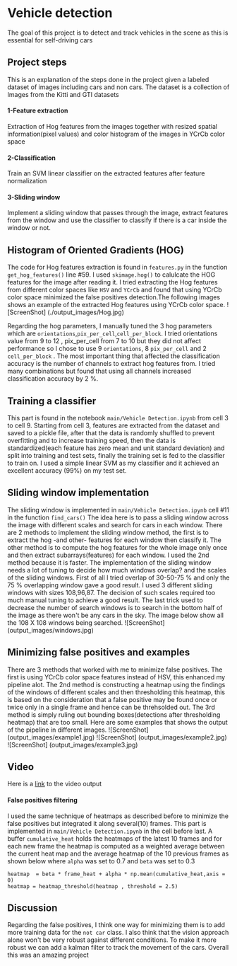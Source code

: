 # Vehicle detection
The goal of this project is to detect and track vehicles in the scene as this is essential for self-driving cars

## Project steps
This is an explanation of the steps done in the project given a labeled dataset of images including cars and non cars. The dataset is a collection of Images from the Kitti and GTI datasets

#### 1-Feature extraction
Extraction of Hog features from the images together with resized spatial information(pixel values) and color histogram of the images in YCrCb color space

#### 2-Classification
Train an SVM linear classifier on the extracted features after feature normalization

#### 3-Sliding window
Implement a sliding window that passes through the image, extract features from the window and use the classifier to classify if there is a car inside the window or not.


## Histogram of Oriented Gradients (HOG)
The code for Hog features extraction is found in `features.py` in the function `get_hog_features()` line #59.
I used `skimage.hog()` to calulcate the HOG features for the image after reading it.
I tried extracting the Hog features from different color spaces like `HSV` and `YCrCb` and found that using YCrCb color space minimized the false positives detection.The following images shows an example of the extracted Hog features using YCrCb color space.
![ScreenShot] (./output_images/Hog.jpg)

Regarding the hog parameters, I manually tuned the 3 hog parameters which are `orientations`,`pix_per_cell`,`cell_per_block`. I tried orientations value from 9 to 12 , pix_per_cell from 7 to 10 but they did not affect performance so I chose to use 9 `orientations`, 8 `pix_per_cell` and 2 `cell_per_block` . The most important thing that affected the classification accuracy is the number of channels to extract hog features from. I tried many combinations but found that using all channels increased classification accuracy by 2 %.

## Training a classifier
This part is found in the notebook `main/Vehicle Detection.ipynb` from cell 3 to cell 9. Starting from cell 3, features are extracted from the dataset and saved to a pickle file, after that the data is randomly shuffled to prevent overfitting and to increase training speed, then the data is standardized(each feature has zero mean and unit standard deviation) and split into training and test sets, finally the training set is fed to the classifier to train on. I used a simple linear SVM as my classifier and it achieved an excellent accuracy (99%) on my test set.

## Sliding window implementation
The sliding window is implemented in `main/Vehicle Detection.ipynb` cell #11 in the function `find_cars()`
The idea here is to pass a sliding window across the image with different scales and search for cars in each window.
There are 2 methods to implement the sliding window method, the first is to extract the hog -and other- features for each window then classify it. The other method is to compute the hog features for the whole image only once and then extract subarrays(features) for each window.
I used the 2nd method because it is faster. The implementation of the sliding window needs a lot of tuning to decide how much windows overlap? and the scales of the sliding windows. First of all I tried overlap of 30-50-75 % and only the 75 % overlapping window gave a good result. I used 3 different sliding windows with sizes 108,96,87. The decision of such scales required too much manual tuning to achieve a good result. The last trick used to decrease the number of search windows is to search in the bottom half of the image as there won't be any cars in the sky. The image below show all the 108 X 108 windows being searched.
![ScreenShot] (output_images/windows.jpg)

## Minimizing false positives and examples
There are 3 methods that worked with me to minimize false positives. The first is using YCrCb color space features instead of HSV, this enhanced my pipeline alot. The 2nd method is constructing a heatmap using the findings of the windows of different scales and then thresholding this heatmap, this is based on the consideration that a false positive may be found once or twice only in a single frame and hence can be threhsolded out. The 3rd method is simply ruling out bounding boxes(detections after thresholding heatmap) that are too small. Here are some examples that shows the output of the pipeline in different images.
![ScreenShot] (output_images/example1.jpg)
![ScreenShot] (output_images/example2.jpg)
![ScreenShot] (output_images/example3.jpg)

## Video
Here is a [link](https://youtu.be/R0ns2lJjJiY) to the video output

#### False positives filtering
I used the same technique of heatmaps as described before to minimize the false positives but integrated it along several(10) frames.
This part is implemented in `main/Vehicle Detection.ipynb` in the cell before last. A buffer `cumulative_heat` holds the heatmaps of the latest 10 frames and for each new frame the heatmap is computed as a weighted average between the current heat map and the average heatmap of the 10 previous frames as shown below where `alpha` was set to 0.7 and `beta` was set to 0.3
```
heatmap  = beta * frame_heat + alpha * np.mean(cumulative_heat,axis = 0)
heatmap = heatmap_threshold(heatmap , threshold = 2.5)
```

## Discussion
Regarding the false positives, I think one way for minimizing them is to add more training data for the `not car` class.
I also think that the vision approach alone won't be very robust against different conditions. To make it more robust we can add a kalman filter to track the movement of the cars.
Overall this was an amazing project
